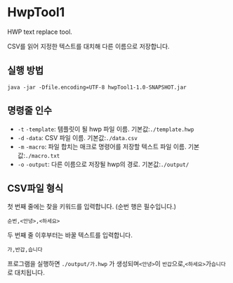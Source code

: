 # HwpTool1
HWP text replace tool.

CSV를 읽어 지정한 텍스트를 대치해 다른 이름으로 저장합니다.

## 실행 방법
`java -jar -Dfile.encoding=UTF-8 hwpTool1-1.0-SNAPSHOT.jar`

## 명령줄 인수
- `-t` `-template`: 템플릿이 될 hwp 파일 이름. 기본값:`./template.hwp`
- `-d` `-data`: CSV 파일 이름. 기본값:`./data.csv`
- `-m` `-macro`: 파일 합치는 매크로 명령어를 저장할 텍스트 파일 이름. 기본값:`./macro.txt`
- `-o` `-output`: 다른 이름으로 저장될 hwp의 경로. 기본값:`./output/`

## CSV파일 형식
첫 번째 줄에는 찾을 키워드를 입력합니다. (순번 행은 필수입니다.)

`순번,<안녕>,<하세요>`

두 번째 줄 이후부터는 바꿀 텍스트를 입력합니다.

`가,반갑,습니다`

프로그램을 실행하면 `./output/가.hwp` 가 생성되며`<안녕>`이 `반갑`으로,`<하세요>`가`습니다`로 대치됩니다.
